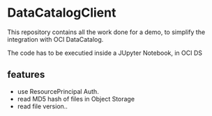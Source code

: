 # DataCatalogClient

This repository contains all the work done for a demo, to simplify the integration with OCI DataCatalog.

The code has to be executied inside a JUpyter Notebook, in OCI DS

## features
* use ResourcePrincipal Auth.
* read MD5 hash of files in Object Storage
* read file version..


